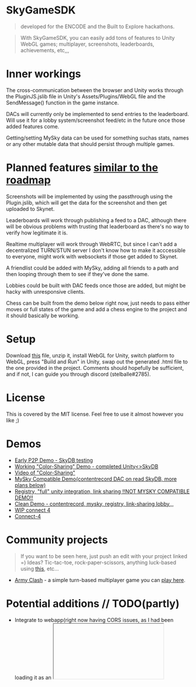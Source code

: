 # SkyGameSDK
> developed for the ENCODE and the Built to Explore hackathons.

> With SkyGameSDK, you can easily add tons of features to Unity WebGL games; multiplayer, screenshots, leaderboards, achievements, etc,,,

# Inner workings
The cross-communication between the browser and Unity works through the PluginJS.jslib file in Unity's Assets/Plugins/WebGL file and the SendMessage() function in the game instance.

DACs will currently only be implemented to send entries to the leaderboard. Will use it for a lobby system/screenshot feed/etc in the future once those added features come.

Getting/setting MySky data can be used for something suchas stats, names or any other mutable data that should persist through multiple games.

# Planned features [similar to the roadmap](https://github.com/figurestudios/SkyGameSDK/wiki/Roadmap)
Screenshots will be implemented by using the passthrough using the Plugin.jslib, which will get the data for the screenshot and then get uploaded to Skynet.

Leaderboards will work through publishing a feed to a DAC, although there will be obvious problems with trusting that leaderboard as there's no way to verify how legitimate it is.

Realtime multiplayer will work through WebRTC, but since I can't add a decentralized TURN/STUN server I don't know how to make it acccessible to everyone, might work with websockets if those get added to Skynet.

A friendlist could be added with MySky, adding all friends to a path and then looping through them to see if they've done the same.

Lobbies could be built with DAC feeds once those are added, but might be hacky with unresponsive clients.

Chess can be built from the demo below right now, just needs to pass either moves or full states of the game and add a chess engine to the project and it should basically be working.

# Setup
Download [this](https://siasky.net/AADSkQRkxk3eN66LNoLBCStsBqblZ0bThpp6Xu5i5RsjyQ) file, unzip it, install WebGL for Unity, switch platform to WebGL, press "Build and Run" in Unity, swap out the generated .html file to the one provided in the project. Comments should hopefully be sufficient, and if not, I can guide you through discord (stelballe#2785).

# License
This is covered by the MIT license. Feel free to use it almost however you like ;)

# Demos
* [Early P2P Demo - SkyDB testing](https://100ccrtto8qqedqa84kb6sjcl609kbqirbevn2rv79avqu1fq5iikko.account.siasky.net/)
* [Working "Color-Sharing" Demo - completed Unity<>SkyDB](https://abughadiyah.hns.siasky.net/)
* [Video of "Color-Sharing"](https://siasky.net/AADbQgkgExh2Oo8wXcdot641m40Bzys7d_8JvYmnA7abHw)
* [MySky Compatible Demo(contentrecord DAC on read SkyDB, more plans below)](https://6005spsf61u03eece9khb8m2q79u91hr75dmltajhpmmlj18127ejso.siasky.net/)
* [Registry, "full" unity integration, link sharing !!NOT MYSKY COMPATIBLE DEMO!!](https://000ca1vundu3bmjk9e9v3881efald1245jtgvi0ej3guipsrtc17sb8.siasky.net/)
* [Clean Demo - contentrecord, mysky, registry, link-sharing lobby,,,](https://0006cui2curjj2eeomd0p8aoa2h0iiga30cqoj2uqel1ncau7n98uvg.siasky.net/)
* [WIP connect 4](https://0005keipsffk06o025rjmb9db8mlq9at2j310081nqom5ddna9n32ao.siasky.net/)
* [Connect-4](https://skorn.hns.siasky.net/)

# Community projects
> If you want to be seen here, just push an edit with your project linked =) Ideas? Tic-tac-toe, rock-paper-scissors, anything luck-based using [this](https://entropybeacon.hns.siasky.net/), etc...
* [Army Clash](https://github.com/mikopeck/ArmyClash) - a simple turn-based multiplayer game you can [play here](https://000ee3lblfvligrgnfncod3hhsk7o40cgphgd90a44puga03mufat2o.siasky.net/).

# Potential additions // TODO(partly)
* Integrate to webapp(right now having CORS issues, as I had been loading it as an <iframe>) [develop branch](https://github.com/figurestudios/SkyGameSDK/tree/develop)
* Real-time connections(might require websockets, as not everyone can connect with P2P without TURN/STUN servers)
* Screenshots (possible in Unity, and can then communicate to the browser with the WebGLPluginJS library)
* Lobbies(done via mysky, host whitelists friends, friends posts publickey to skydb,,,)
* Extrapolation parameters in networking to simulate sync? (inclusion of time on send)
* Make it work as a .js import to .html & .ts
* [Roadmap](https://github.com/figurestudios/SkyGameSDK/wiki/Roadmap)
